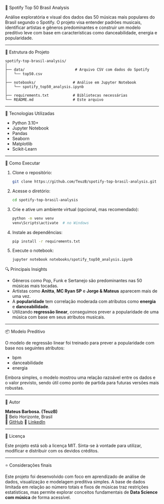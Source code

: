
🎵 Spotify Top 50 Brasil Analysis

Análise exploratória e visual dos dados das 50 músicas mais populares do Brasil segundo o Spotify. O projeto visa entender padrões musicais, identificar artistas e gêneros predominantes e construir um modelo preditivo leve com base em características como danceabilidade, energia e popularidade.

---

 📁 Estrutura do Projeto

```
spotify-top-brasil-analysis/
│
├── data/                       # Arquivo CSV com dados do Spotify
│   └── top50.csv
│
├── notebooks/                 # Análise em Jupyter Notebook
│   └── spotify_top50_analysis.ipynb
│
├── requirements.txt           # Bibliotecas necessárias
└── README.md                  # Este arquivo
```

---

🔧 Tecnologias Utilizadas

- Python 3.10+
- Jupyter Notebook
- Pandas
- Seaborn
- Matplotlib
- Scikit-Learn

---

 🚀 Como Executar

1. Clone o repositório:
   ```bash
   git clone https://github.com/TeuzB/spotify-top-brasil-analysis.git
   ```

2. Acesse o diretório:
   ```bash
   cd spotify-top-brasil-analysis
   ```

3. Crie e ative um ambiente virtual (opcional, mas recomendado):
   ```bash
   python -m venv venv
   venv\Scripts\activate  # no Windows
   ```

4. Instale as dependências:
   ```bash
   pip install -r requirements.txt
   ```

5. Execute o notebook:
   ```bash
   jupyter notebook notebooks/spotify_top50_analysis.ipynb
   ```

🔍 Principais Insights

- Gêneros como Pop, Funk e Sertanejo são predominantes nas 50 músicas mais tocadas.
- Artistas como **Anitta**, **MC Ryan SP** e **Jorge & Mateus** aparecem mais de uma vez.
- A **popularidade** tem correlação moderada com atributos como **energia** e **danceabilidade**.
- Utilizando **regressão linear**, conseguimos prever a popularidade de uma música com base em seus atributos musicais.

---

📦 Modelo Preditivo

O modelo de regressão linear foi treinado para prever a popularidade com base nos seguintes atributos:

- bpm
- danceabilidade
- energia

Embora simples, o modelo mostrou uma relação razoável entre os dados e o valor previsto, sendo útil como ponto de partida para futuras versões mais robustas.

---

👤 Autor

**Mateus Barbosa. (TeuzB)**  
📍 Belo Horizonte, Brasil  
🔗 [GitHub](https://github.com/TeuzB)
🔗 [LinkedIn](https://www.linkedin.com/in/mateus-oliveira-535ba2245/)

---

📄 Licença

Este projeto está sob a licença MIT. Sinta-se à vontade para utilizar, modificar e distribuir com os devidos créditos.

---

⭐ Considerações finais

Este projeto foi desenvolvido com foco em aprendizado de análise de dados, visualização e modelagem preditiva simples. A base de dados limitada em relação ao número totais e fixos de músicas traz restrições estatísticas, mas permite explorar conceitos fundamentais de **Data Science com música** de forma acessível.
